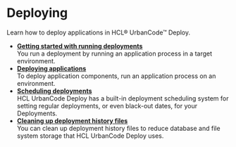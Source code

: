 # Deploying

Learn how to deploy applications in HCL® UrbanCode™ Deploy.

-   **[Getting started with running deployments](../topics/getstart_component_deploy.md)**  
You run a deployment by running an application process in a target environment.
-   **[Deploying applications](../topics/deployment_ch.md)**  
To deploy application components, run an application process on an environment.
-   **[Scheduling deployments](../topics/schedules_ch.md)**  
HCL UrbanCode Deploy has a built-in deployment scheduling system for setting regular deployments, or even black-out dates, for your Deployments.
-   **[Cleaning up deployment history files](../topics/depl_history_cleanup.md)**  
You can clean up deployment history files to reduce database and file system storage that HCL UrbanCode Deploy uses.

